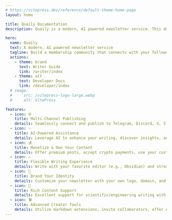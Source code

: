 ```yaml
---
# https://vitepress.dev/reference/default-theme-home-page
layout: home

title: Quaily Documentation
description: Quaily is a modern, AI powered newsletter service. This documentation is for both Quaily users and Quaily developers.

hero:
  name: Quaily
  text: A modern, AI powered newsletter service
  tagline: Build a membership community that connects with your followers and funds your best creative work.
  actions:
    - theme: brand
      text: Writer Guide
      link: /writer/index
    - theme: alt
      text: Developer Docs
      link: /developer/index
  # image:
  #     src: /vitepress-logo-large.webp
  #     alt: VitePress

features:
  - icon: 🌐
    title: Multi-Channel Publishing
    details: Seamlessly connect and publish to Telegram, Discord, X, Slack, and more—beyond just email.
  - icon: ✨
    title: AI-Powered Assistance
    details: Leverage AI to enhance your writing, discover insights, and amplify your unique voice.
  - icon: 💰
    title: Monetize & Own Your Content
    details: Offer premium posts, accept crypto payments, use your custom domain, and export your data anytime.
  - icon: ✍️
    title: Flexible Writing Experience
    details: Write with your favorite editor (e.g., Obsidian) and streamline publishing with our CLI.
  - icon: 🎨
    title: Brand Your Identity
    details: Customize your newsletter with your own logo, domain, and unique branding elements.
  - icon: 🔬
    title: Rich Content Support
    details: Excellent support for scientific/engineering writing with beautiful equations and diagrams.
  - icon: 🛠️
    title: Advanced Creator Tools
    details: Utilize markdown extensions, invite collaborators, offer Atom feeds, and understand your audience with analytics.
---
```


